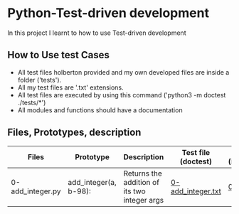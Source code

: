 # Python-Test-driven development
In this project I learnt to how to use Test-driven development

## How to Use test Cases
* All test files holberton provided and my own developed files are inside
 a folder ('tests').
* All my test files are '.txt' extensions.
* All test files are executed by using this command ('python3 -m doctest ./tests/*')
* All modules and functions should have a documentation 


## Files, Prototypes, description

|  Files	   |Prototype	  |Description             |Test file (doctest)                                                                      | Test file (input/output)
|------------------|--------------|------------------------|------------------------------------------------------------------------------|--------------|
|0-add_integer.py | add_integer(a, b-98): | Returns the addition of its two integer args | [0-add_integer.txt](./tests/0-add_integer.txt) |[0-main.py](./tests/0-main.py) |
